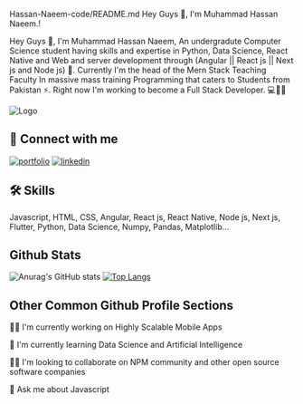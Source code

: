 Hassan-Naeem-code/README.md
Hey Guys 👋, I'm Muhammad Hassan Naeem.!

Hey Guys 👋, I'm Muhammad Hassan Naeem, An undergradute Computer Science student having skills and expertise in Python, Data Science, React Native and Web and server development through (Angular || React js || Next js and Node js) 💫. Currently I'm the head of the Mern Stack Teaching Faculty In massive mass training Programming that caters to Students from Pakistan ⚡️. Right now I'm working to become a Full Stack Developer. 💻👨‍💻

![Logo](https://camo.githubusercontent.com/4c8d92806e3c2322a2c390ffa0019c1d6f78a4d82108aa6946863ae362a763c8/68747470733a2f2f69322e77702e636f6d2f616c6c68746163636573732e696e666f2f77702d636f6e74656e742f75706c6f6164732f323031382f30332f70726f6772616d6d696e672e6769663f6669743d313238312532433731362673736c3d31)


## 🔗 Connect with me 
[![portfolio](https://img.shields.io/badge/my_portfolio-000?style=for-the-badge&logo=ko-fi&logoColor=white)](https://creativekhanwebsiteskill.web.app/)
[![linkedin](https://img.shields.io/badge/linkedin-0A66C2?style=for-the-badge&logo=linkedin&logoColor=white)](https://www.linkedin.com/in/muhammad-hassan-naeem-5546a46a/)


## 🛠 Skills
Javascript, HTML, CSS, Angular, React js, React Native, Node js, Next js, Flutter, Python, Data Science, Numpy, Pandas, Matplotlib...


## Github Stats


![Anurag's GitHub stats](https://github-readme-stats.vercel.app/api?username=Hassan-Naeem-code&show_icons=true&theme=radical)
[![Top Langs](https://github-readme-stats.vercel.app/api/top-langs/?username=Hassan-Naeem-code&show_icons=true&theme=radical&layout=compact)](https://github.com/Hassan-Naeem-code/github-readme-stats)

## Other Common Github Profile Sections
👩‍💻 I'm currently working on Highly Scalable Mobile Apps

🧠 I'm currently learning Data Science and Artificial Intelligence

👯‍♀️ I'm looking to collaborate on NPM community and other open source software companies

💬 Ask me about Javascript
